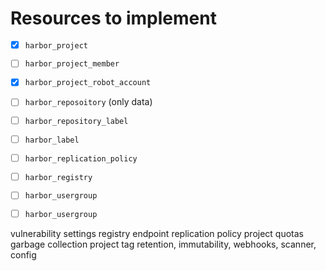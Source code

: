 # Resources to implement

- [x] `harbor_project`
- [ ] `harbor_project_member`
- [x] `harbor_project_robot_account`
- [ ] `harbor_reposoitory` (only data)
- [ ] `harbor_repository_label`
- [ ] `harbor_label`
- [ ] `harbor_replication_policy`
- [ ] `harbor_registry`
- [ ] `harbor_usergroup`
- [ ] `harbor_usergroup`


vulnerability settings
registry endpoint
replication policy
project quotas
garbage collection
project tag retention, immutability, webhooks, scanner, config
